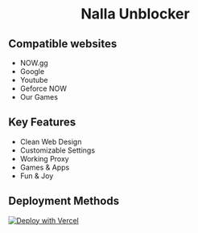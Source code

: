 # <p align="center">Nalla Unblocker

## Compatible websites
- NOW.gg
- Google
- Youtube
- Geforce NOW
- Our Games

## Key Features
- Clean Web Design
- Customizable Settings
- Working Proxy
- Games & Apps
- Fun & Joy

## Deployment Methods 
[![Deploy with Vercel](https://binbashbanana.github.io/deploy-buttons/buttons/remade/vercel.svg)](https://vercel.com/new/clone?repositoryurl=https://github.com/ItsYousof/Nalla-Unblocker)
